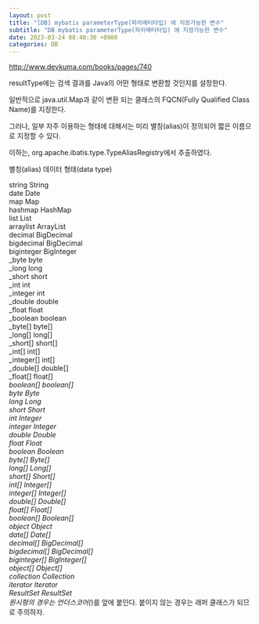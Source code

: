 ```yaml
---  
layout: post  
title: "[DB] mybatis parameterType(파라메터타입) 에 지정가능한 변수"  
subtitle: "DB mybatis parameterType(파라메터타입) 에 지정가능한 변수"  
date: 2023-03-24 08:40:30 +0900  
categories: DB  
---  
```

http://www.devkuma.com/books/pages/740  
  
resultType에는 검색 결과를 Java의 어떤 형태로 변환할 것인지를 설정한다.  
  
일반적으로 java.util.Map과 같이 변환 되는 클래스의 FQCN(Fully Qualified Class Name)를 지정한다.  
  
그러나, 일부 자주 이용하는 형태에 대해서는 미리 별칭(alias)이 정의되어 짧은 이름으로 지정할 수 있다.  
  
이하는, org.apache.ibatis.type.TypeAliasRegistry에서 추출하였다.  
  
별칭(alias)	데이터 형태(data type)  
  
string	String  
date	Date  
map	Map  
hashmap	HashMap  
list	List  
arraylist	ArrayList  
decimal	BigDecimal  
bigdecimal	BigDecimal  
biginteger	BigInteger  
_byte	byte  
_long	long  
_short	short  
_int	int  
_integer	int  
_double	double  
_float	float  
_boolean	boolean  
_byte[]	byte[]  
_long[]	long[]  
_short[]	short[]  
_int[]	int[]  
_integer[]	int[]  
_double[]	double[]  
_float[]	float[]  
_boolean[]	boolean[]  
byte	Byte  
long	Long  
short	Short  
int	Integer  
integer	Integer  
double	Double  
float	Float  
boolean	Boolean  
byte[]	Byte[]  
long[]	Long[]  
short[]	Short[]  
int[]	Integer[]  
integer[]	Integer[]  
double[]	Double[]  
float[]	Float[]  
boolean[]	Boolean[]  
object	Object  
date[]	Date[]  
decimal[]	BigDecimal[]  
bigdecimal[]	BigDecimal[]  
biginteger[]	BigInteger[]  
object[]	Object[]  
collection	Collection  
iterator	Iterator  
ResultSet	ResultSet  
원시형의 경우는 언더스코어(_)를 앞에 붙인다. 붙이지 않는 경우는 래퍼 클래스가 되므로 주의하자.                                                                                                                                                                                                                                                                                                                                                                                                                                                                                                                                                                                                                                                                                                                                                                                                                                                                                                                                                                                                                                                                                                                                                                                                                                       
